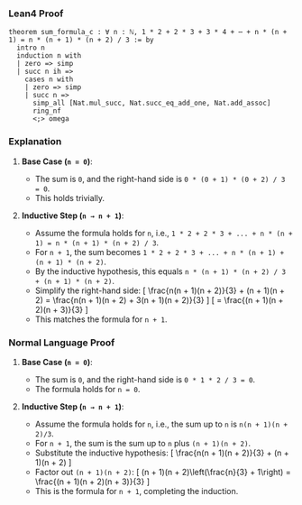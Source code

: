 ### Lean4 Proof

```lean4
theorem sum_formula_c : ∀ n : ℕ, 1 * 2 + 2 * 3 + 3 * 4 + ⋯ + n * (n + 1) = n * (n + 1) * (n + 2) / 3 := by
  intro n
  induction n with
  | zero => simp
  | succ n ih =>
    cases n with
    | zero => simp
    | succ n =>
      simp_all [Nat.mul_succ, Nat.succ_eq_add_one, Nat.add_assoc]
      ring_nf
      <;> omega
```

### Explanation

1. **Base Case (`n = 0`)**:
   - The sum is `0`, and the right-hand side is `0 * (0 + 1) * (0 + 2) / 3 = 0`.
   - This holds trivially.

2. **Inductive Step (`n → n + 1`)**:
   - Assume the formula holds for `n`, i.e., `1 * 2 + 2 * 3 + ... + n * (n + 1) = n * (n + 1) * (n + 2) / 3`.
   - For `n + 1`, the sum becomes `1 * 2 + 2 * 3 + ... + n * (n + 1) + (n + 1) * (n + 2)`.
   - By the inductive hypothesis, this equals `n * (n + 1) * (n + 2) / 3 + (n + 1) * (n + 2)`.
   - Simplify the right-hand side:
     \[
     \frac{n(n + 1)(n + 2)}{3} + (n + 1)(n + 2) = \frac{n(n + 1)(n + 2) + 3(n + 1)(n + 2)}{3}
     \]
     \[
     = \frac{(n + 1)(n + 2)(n + 3)}{3}
     \]
   - This matches the formula for `n + 1`.

### Normal Language Proof

1. **Base Case (`n = 0`)**:
   - The sum is `0`, and the right-hand side is `0 * 1 * 2 / 3 = 0`.
   - The formula holds for `n = 0`.

2. **Inductive Step (`n → n + 1`)**:
   - Assume the formula holds for `n`, i.e., the sum up to `n` is `n(n + 1)(n + 2)/3`.
   - For `n + 1`, the sum is the sum up to `n` plus `(n + 1)(n + 2)`.
   - Substitute the inductive hypothesis:
     \[
     \frac{n(n + 1)(n + 2)}{3} + (n + 1)(n + 2)
     \]
   - Factor out `(n + 1)(n + 2)`:
     \[
     (n + 1)(n + 2)\left(\frac{n}{3} + 1\right) = \frac{(n + 1)(n + 2)(n + 3)}{3}
     \]
   - This is the formula for `n + 1`, completing the induction.